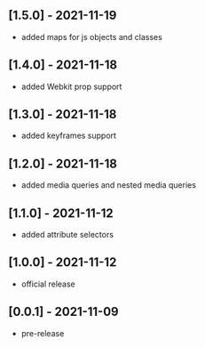 ## [1.5.0] - 2021-11-19
- added maps for js objects and classes

## [1.4.0] - 2021-11-18
- added Webkit prop support

## [1.3.0] - 2021-11-18
- added keyframes support

## [1.2.0] - 2021-11-18
- added media queries and nested media queries

## [1.1.0] - 2021-11-12
- added attribute selectors

## [1.0.0] - 2021-11-12
- official release

## [0.0.1] - 2021-11-09
- pre-release